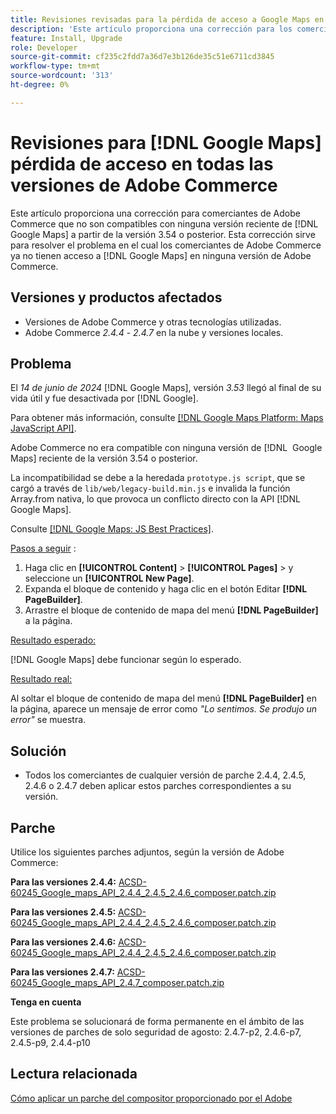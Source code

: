 ```yaml
---
title: Revisiones revisadas para la pérdida de acceso a Google Maps en todas las versiones de Adobe Commerce
description: 'Este artículo proporciona una corrección para los comerciantes de Adobe Commerce que no son compatibles con ninguna de las  [!DNL Google Maps] versiones recientes a partir de la versión 3.54+.'
feature: Install, Upgrade
role: Developer
source-git-commit: cf235c2fdd7a36d7e3b126de35c51e6711cd3845
workflow-type: tm+mt
source-wordcount: '313'
ht-degree: 0%

---
```


# Revisiones para [!DNL Google Maps] pérdida de acceso en todas las versiones de Adobe Commerce

Este artículo proporciona una corrección para comerciantes de Adobe Commerce que no son compatibles con ninguna versión reciente de [!DNL Google Maps] a partir de la versión 3.54 o posterior. Esta corrección sirve para resolver el problema en el cual los comerciantes de Adobe Commerce ya no tienen acceso a [!DNL Google Maps] en ninguna versión de Adobe Commerce.

## Versiones y productos afectados

* Versiones de Adobe Commerce y otras tecnologías utilizadas.
* Adobe Commerce *2.4.4* - *2.4.7* en la nube y versiones locales.

## Problema

El *14 de junio de 2024* [!DNL Google Maps], versión *3.53* llegó al final de su vida útil y fue desactivada por [!DNL Google].

Para obtener más información, consulte [[!DNL Google Maps Platform: Maps JavaScript API]](https://developers.google.com/maps/documentation/javascript/versions#documentation-for-the-api-versions).

Adobe Commerce no era compatible con ninguna versión de [!DNL &#x200B; Google Maps] reciente de la versión 3.54 o posterior.

La incompatibilidad se debe a la heredada `prototype.js script`, que se cargó a través de `lib/web/legacy-build.min.js` e invalida la función Array.from nativa, lo que provoca un conflicto directo con la API [!DNL &#x200B; Google Maps].

Consulte [[!DNL Google Maps: JS Best Practices]](https://developers.google.com/maps/documentation/javascript/best-practices).

<u>Pasos a seguir</u> :

1. Haga clic en **[!UICONTROL Content]** > **[!UICONTROL Pages]** > y seleccione un **[!UICONTROL New Page]**.
1. Expanda el bloque de contenido y haga clic en el botón Editar **[!DNL PageBuilder]**.
1. Arrastre el bloque de contenido de mapa del menú **[!DNL PageBuilder]** a la página.

<u>Resultado esperado:</u>

[!DNL Google Maps] debe funcionar según lo esperado.

<u> Resultado real:</u>

Al soltar el bloque de contenido de mapa del menú **[!DNL PageBuilder]** en la página, aparece un mensaje de error como *&quot;Lo sentimos. Se produjo un error&quot;* se muestra.

## Solución

* Todos los comerciantes de cualquier versión de parche 2.4.4, 2.4.5, 2.4.6 o 2.4.7 deben aplicar estos parches correspondientes a su versión.

## Parche

Utilice los siguientes parches adjuntos, según la versión de Adobe Commerce:

**Para las versiones 2.4.4:**
[ACSD-60245_Google_maps_API_2.4.4_2.4.5_2.4.6_composer.patch.zip](assets/ACSD-60245_Google_maps_API_2.4.4_2.4.5_2.4.6_composer.patch.zip)

**Para las versiones 2.4.5:**
[ACSD-60245_Google_maps_API_2.4.4_2.4.5_2.4.6_composer.patch.zip](assets/ACSD-60245_Google_maps_API_2.4.4_2.4.5_2.4.6_composer.patch.zip)

**Para las versiones 2.4.6:**
[ACSD-60245_Google_maps_API_2.4.4_2.4.5_2.4.6_composer.patch.zip](assets/ACSD-60245_Google_maps_API_2.4.4_2.4.5_2.4.6_composer.patch.zip)

**Para las versiones 2.4.7:**
[ACSD-60245_Google_maps_API_2.4.7_composer.patch.zip](assets/ACSD-60245_Google_maps_API_2.4.7_composer.patch.zip)

**Tenga en cuenta**

Este problema se solucionará de forma permanente en el ámbito de las versiones de parches de solo seguridad de agosto:
2.4.7-p2, 2.4.6-p7, 2.4.5-p9, 2.4.4-p10

## Lectura relacionada

[Cómo aplicar un parche del compositor proporcionado por el Adobe](https://experienceleague.adobe.com/en/docs/commerce-knowledge-base/kb/how-to/how-to-apply-a-composer-patch-provided-by-magento)